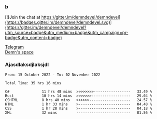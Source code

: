 ### b

[![Join the chat at https://gitter.im/demndevel/demndevel](https://badges.gitter.im/demndevel/demndevel.svg)](https://gitter.im/demndevel/demndevel?utm_source=badge&utm_medium=badge&utm_campaign=pr-badge&utm_content=badge)

[Telegram](https://t.me/demnometa) <br>
[Demn's space](http://demns.space)

### Ajasdlaksdjlaksjdl

<!--START_SECTION:waka-->

```text
From: 15 October 2022 - To: 02 November 2022

Total Time: 35 hrs 16 mins

C#               11 hrs 48 mins  >>>>>>>>-----------------   33.49 %
Rust             10 hrs 14 mins  >>>>>>>------------------   29.04 %
CSHTML           8 hrs 40 mins   >>>>>>-------------------   24.57 %
HTML             1 hr 33 mins    >------------------------   04.40 %
CSS              1 hr 28 mins    >------------------------   04.18 %
XML              32 mins         -------------------------   01.56 %
```

<!--END_SECTION:waka-->

